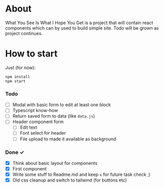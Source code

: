 # About
What You See Is What I Hope You Get is a project that will contain react components which can by used to build simple site.
Todo will be grown as project continues.

# How to start
Just (for now):

```
npm install
npm start
```

### Todo
- [ ] Modal with basic form to edit at least one block
- [ ] Typescript know-how
- [ ] Return saved form to data (like `data.js`)
- [ ] Header component form
  - [ ] Edit text
  - [ ] Font select for header
  - [ ] File upload to made it available as background

### Done ✓

- [x] Think about basic layout for components
- [x] First component
- [x] Write some stuff to Readme.md and keep `x` for future task check ;)
- [x] Old css cleanup and switch to tailwind (for buttons etc)